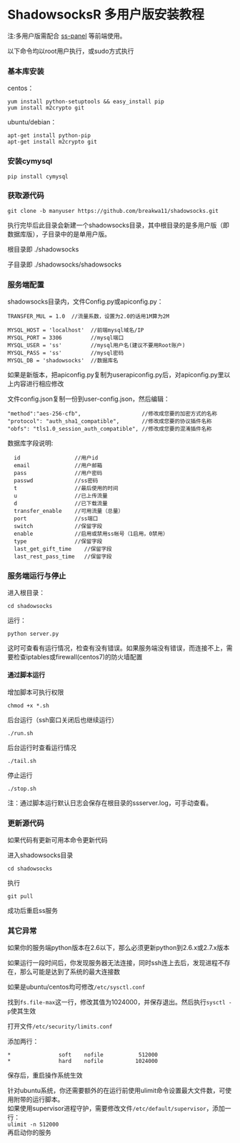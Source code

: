 # ShadowsocksR 多用户版安装教程 #
注:多用户版需配合 [ss-panel] 等前端使用。


以下命令均以root用户执行，或sudo方式执行

### 基本库安装 ###
centos： 
```
yum install python-setuptools && easy_install pip
yum install m2crypto git
```
ubuntu/debian： 
```
apt-get install python-pip
apt-get install m2crypto git
```
### 安装cymysql ###

    pip install cymysql

### 获取源代码 ###
`git clone -b manyuser https://github.com/breakwa11/shadowsocks.git`

执行完毕后此目录会新建一个shadowsocks目录，其中根目录的是多用户版（即数据库版），子目录中的是单用户版。

根目录即 ./shadowsocks

子目录即 ./shadowsocks/shadowsocks 


### 服务端配置 ###
shadowsocks目录内，文件Config.py或apiconfig.py： 
```
TRANSFER_MUL = 1.0  //流量系数，设置为2.0的话用1M算为2M

MYSQL_HOST = 'localhost'  //前端mysql域名/IP
MYSQL_PORT = 3306         //mysql端口
MYSQL_USER = 'ss'         //mysql用户名(建议不要用Root账户)
MYSQL_PASS = 'ss'         //mysql密码
MYSQL_DB = 'shadowsocks'  //数据库名
```
如果是新版本，把apiconfig.py复制为userapiconfig.py后，对apiconfig.py里以上内容进行相应修改

文件config.json复制一份到user-config.json，然后编辑： 
```
"method":"aes-256-cfb",                   //修改成您要的加密方式的名称
"protocol": "auth_sha1_compatible",       //修改成您要的协议插件名称
"obfs": "tls1.0_session_auth_compatible", //修改成您要的混淆插件名称
```

数据库字段说明:
```
  id                 //用户id
  email              //用户邮箱
  pass               //用户密码
  passwd             //ss密码
  t                  //最后使用的时间
  u                  //已上传流量
  d                  //已下载流量
  transfer_enable    //可用流量（总量）
  port               //ss端口
  switch             //保留字段
  enable             //启用或禁用ss帐号（1启用，0禁用）
  type               //保留字段
  last_get_gift_time    //保留字段
  last_rest_pass_time   //保留字段
```

### 服务端运行与停止 ###

进入根目录：
    
    cd shadowsocks
 
运行：
    
    python server.py

这时可查看有运行情况，检查有没有错误。如果服务端没有错误，而连接不上，需要检查iptables或firewall(centos7)的防火墙配置

#### 通过脚本运行 ####

增加脚本可执行权限 

`chmod +x *.sh`

后台运行（ssh窗口关闭后也继续运行） 

`./run.sh`

后台运行时查看运行情况 

`./tail.sh`

停止运行 

`./stop.sh`

注：通过脚本运行默认日志会保存在根目录的ssserver.log，可手动查看。

### 更新源代码 ###
如果代码有更新可用本命令更新代码

进入shadowsocks目录 

`cd shadowsocks` 

执行 

`git pull` 

成功后重启ss服务

### 其它异常 ###
如果你的服务端python版本在2.6以下，那么必须更新python到2.6.x或2.7.x版本

如果运行一段时间后，你发现服务器无法连接，同时ssh连上去后，发现进程不存在，那么可能是达到了系统的最大连接数 

如果是ubuntu/centos均可修改`/etc/sysctl.conf`

找到`fs.file-max`这一行，修改其值为1024000，并保存退出。然后执行`sysctl -p`使其生效

打开文件`/etc/security/limits.conf`

添加两行： 
```
*               soft    nofile           512000
*               hard    nofile          1024000
```
保存后，重启操作系统生效

针对ubuntu系统，你还需要额外的在运行前使用ulimit命令设置最大文件数，可使用附带的运行脚本。  
如果使用supervisor进程守护，需要修改文件`/etc/default/supervisor`，添加一行：  
`ulimit -n 512000`  
再启动你的服务

[ss-panel]:            https://github.com/orvice/ss-panel